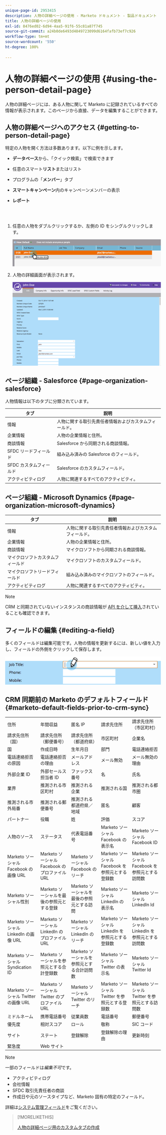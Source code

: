 ```yaml
---
unique-page-id: 2953415
description: 人物の詳細ページの使用 - Marketo ドキュメント - 製品ドキュメント
title: 人物の詳細ページの使用
exl-id: 8476ed02-6d94-4aa5-91f6-55c81a87f745
source-git-commit: a24b0de6493d4849723099d6164fafb73ef7c926
workflow-type: tm+mt
source-wordcount: '550'
ht-degree: 100%

---
```


# 人物の詳細ページの使用 {#using-the-person-detail-page}

人物の詳細ページには、ある人物に関して Marketo に記録されているすべての情報が表示されます。このページから直接、データを編集することができます。

## 人物の詳細ページへのアクセス {#getting-to-person-detail-page}

特定の人物を開く方法は多数あります。以下に例を示します。

* **データベース**&#x200B;から、「クイック検索」で検索できます
* 任意のスマート&#x200B;**リスト**&#x200B;またはリスト
* プログラムの「**メンバー**」タブ
* **スマートキャンペーン**&#x200B;内のキャンペーンメンバーの表示
* **レポート**

   <br> 

1. 任意の人物をダブルクリックするか、左側の ID をシングルクリックします。

   ![](assets/one-1.png)

1. 人物の詳細画面が表示されます。

   ![](assets/two-5.png)

## ページ組織 - Salesforce {#page-organization-salesforce}

人物情報は以下のタブに分類されています。

| タブ | 説明 |
|---|---|
| 情報 | 人物に関する取引先責任者情報およびカスタムフィールド。 |
| 企業情報 | 人物の企業情報と住所。 |
| 商談情報 | Salesforce から同期される商談情報。 |
| SFDC リードフィールド | 組み込み済みの Salesforce のフィールド。 |
| SFDC カスタムフィールド | Salesforce のカスタムフィールド。 |
| アクティビティログ | 人物に関連するすべてのアクティビティ。 |

## ページ組織 - Microsoft Dynamics {#page-organization-microsoft-dynamics}

| タブ | 説明 |
|---|---|
| 情報 | 人物に関する取引先責任者情報およびカスタムフィールド。 |
| 企業情報 | 人物の企業情報と住所。 |
| 商談情報 | マイクロソフトから同期される商談情報。 |
| マイクロソフトカスタムフィールド | マイクロソフトのカスタムフィールド。 |
| マイクロソフトリードフィールド | 組み込み済みのマイクロソフトのフィールド。 |
| アクティビティログ | 人物に関連するすべてのアクティビティ。 |

>[!NOTE]
>
>CRM と同期されていないインスタンスの商談情報が [API を介して挿入](https://developers.marketo.com/rest-api/lead-database/opportunities/)されていることも確認できます。

## フィールドの編集 {#editing-a-field}

多くのフィールドは編集可能です。人物の情報を更新するには、新しい値を入力し、フィールドの外側をクリックして保存します。

![](assets/image2015-2-27-11-3a14-3a2.png)

## CRM 同期前の Marketo のデフォルトフィールド {#marketo-default-fields-prior-to-crm-sync}

|  |  |  |  |  |
|---|---|---|---|---|
| 住所 | 年間収益 | 匿名 IP | 請求先住所 | 請求先住所（市区町村） |
| 請求先住所（国） | 請求先住所（郵便番号） | 請求先住所（都道府県） | 市区町村 | 企業名 |
| 国 | 作成日時 | 生年月日 | 部門 | 電話連絡拒否 |
| 電話連絡拒否の原因 | 電話連絡拒否の理由 | メールアドレス | メール無効 | メール無効の理由 |
| 外部企業 ID | 外部セールス担当者 ID | ファックス番号 | 名 | 氏名 |
| 業界 | 推測される市区町村 | 推測される企業 | 推測される国 | 推測される都市圏 |
| 推測される市外局番 | 推測される郵便番号 | 推測される都道府県／地域 | 匿名 | 顧客 |
| パートナー | 役職 | 姓 | 評価 | スコア |
| 人物のソース | ステータス | 代表電話番号 | Marketo ソーシャル Facebook の表示名 | Marketo ソーシャル Facebook ID |
| Marketo ソーシャル Facebook の画像 URL | Marketo ソーシャル Facebook のプロファイル URL | Marketo ソーシャル Facebook のリーチ | Marketo ソーシャル Facebook を参照元とする登録数 | Marketo ソーシャル Facebook を参照元とする訪問数 |
| Marketo ソーシャル性別 | Marketo ソーシャルを最後の参照元とする登録 | Marketo ソーシャルを最後の参照元とする訪問 | Marketo ソーシャル LinkedIn の表示名 | Marketo ソーシャル LinkedIn Id |
| Marketo ソーシャル LinkedIn の画像 URL | Marketo ソーシャル LinkedIn のプロファイル URL | Marketo ソーシャル LinkedIn のリーチ | Marketo ソーシャル LinkedIn を参照元とする登録数 | Marketo ソーシャル LinkedIn を参照元とする訪問数 |
| Marketo ソーシャル Syndication ID | Marketo ソーシャルを参照元とする合計登録数 | Marketo ソーシャルを参照元とする合計訪問数 | Marketo ソーシャル Twitter の表示名 | Marketo ソーシャル Twitter Id |
| Marketo ソーシャル Twitter の画像 URL | Marketo ソーシャル Twitter のプロファイル URL | Marketo ソーシャル Twitter のリーチ | Marketo ソーシャル Twitter を参照元とする登録数 | Marketo ソーシャル Twitter を参照元とする訪問数 |
| ミドルネーム | 携帯電話番号 | 従業員数 | 電話番号 | 郵便番号 |
| 優先度 | 相対スコア | ロール | 敬称 | SIC コード |
| サイト | ステート | 登録解除 | 登録解除の理由 | 更新時刻 |
| 緊急度 | Web サイト |  |  |  |

>[!NOTE]
>
>一部のフィールドは&#x200B;_編集不可_&#x200B;です。
>
>* アクティビティログ
>* 会社情報
>* SFDC 取引先責任者の商談
>* 作成日や元のソースタイプなど、Marketo 固有の特定のフィールド。
>
>詳細は[システム管理フィールド](/help/marketo/product-docs/administration/field-management/understanding-system-managed-fields.md)をご覧ください。

>[!MORELIKETHIS]
>
>[人物の詳細ページ用のカスタムタブの作成](/help/marketo/product-docs/administration/settings/creating-a-custom-tab-for-the-person-detail-page.md)
